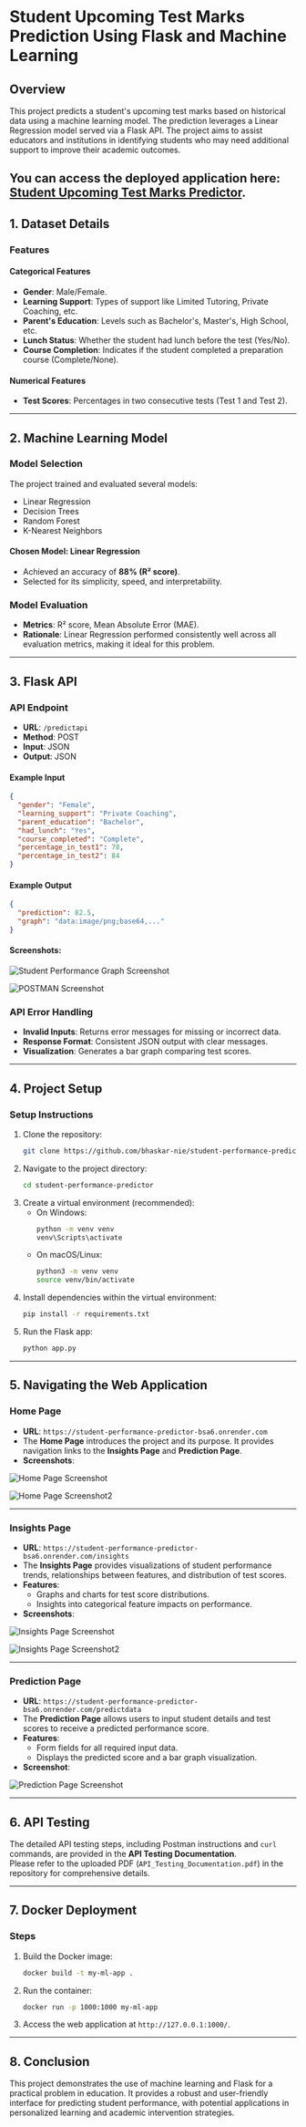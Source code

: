 # **Student Upcoming Test Marks Prediction Using Flask and Machine Learning**

## **Overview**
This project predicts a student's upcoming test marks based on historical data using a machine learning model. The prediction leverages a Linear Regression model served via a Flask API. The project aims to assist educators and institutions in identifying students who may need additional support to improve their academic outcomes.

You can access the deployed application here: **[Student Upcoming Test Marks Predictor](https://student-performance-predictor-bsa6.onrender.com/)**.
---

## **1. Dataset Details**

### **Features**
#### **Categorical Features**
- **Gender**: Male/Female.
- **Learning Support**: Types of support like Limited Tutoring, Private Coaching, etc.
- **Parent's Education**: Levels such as Bachelor's, Master's, High School, etc.
- **Lunch Status**: Whether the student had lunch before the test (Yes/No).
- **Course Completion**: Indicates if the student completed a preparation course (Complete/None).

#### **Numerical Features**
- **Test Scores**: Percentages in two consecutive tests (Test 1 and Test 2).

---

## **2. Machine Learning Model**

### **Model Selection**
The project trained and evaluated several models:
- Linear Regression
- Decision Trees
- Random Forest
- K-Nearest Neighbors

#### **Chosen Model**: **Linear Regression**
- Achieved an accuracy of **88% (R² score)**.
- Selected for its simplicity, speed, and interpretability.

### **Model Evaluation**
- **Metrics**: R² score, Mean Absolute Error (MAE).
- **Rationale**: Linear Regression performed consistently well across all evaluation metrics, making it ideal for this problem.

---

## **3. Flask API**

### **API Endpoint**
- **URL**: `/predictapi`
- **Method**: POST
- **Input**: JSON
- **Output**: JSON

#### **Example Input**
```json
{
  "gender": "Female",
  "learning_support": "Private Coaching",
  "parent_education": "Bachelor",
  "had_lunch": "Yes",
  "course_completed": "Complete",
  "percentage_in_test1": 78,
  "percentage_in_test2": 84
}
```

#### **Example Output**
```json
{
  "prediction": 82.5,
  "graph": "data:image/png;base64,..."
}
```
#### **Screenshots**:

![Student Performance Graph Screenshot](https://github.com/user-attachments/assets/3e9b0fc5-abb0-4ff7-a16f-934abc0b8c4a)    

![POSTMAN Screenshot](https://github.com/user-attachments/assets/99352d3c-32f3-488b-89ec-ffe7aa27c523)

### **API Error Handling**
- **Invalid Inputs**: Returns error messages for missing or incorrect data.
- **Response Format**: Consistent JSON output with clear messages.
- **Visualization**: Generates a bar graph comparing test scores.

---

## **4. Project Setup**

### **Setup Instructions**
1. Clone the repository:
   ```bash
   git clone https://github.com/bhaskar-nie/student-performance-predictor.git
   ```
2. Navigate to the project directory:
   ```bash
   cd student-performance-predictor
   ```
3. Create a virtual environment (recommended):
   - On Windows:
     ```bash
     python -m venv venv
     venv\Scripts\activate
     ```
   - On macOS/Linux:
     ```bash
     python3 -m venv venv
     source venv/bin/activate
     ```
4. Install dependencies within the virtual environment:
   ```bash
   pip install -r requirements.txt
   ```
5. Run the Flask app:
   ```bash
   python app.py
   ```

---

## **5. Navigating the Web Application**

### **Home Page**
- **URL**: `https://student-performance-predictor-bsa6.onrender.com`
- The **Home Page** introduces the project and its purpose. It provides navigation links to the **Insights Page** and **Prediction Page**.
- **Screenshots**:
    
![Home Page Screenshot](https://github.com/user-attachments/assets/375bcb35-d70f-4306-a563-0d8451c9cee5)

![Home Page Screenshot2](https://github.com/user-attachments/assets/cbbea74a-d2c7-460a-af3a-7ac6f01dc2d0)

---

### **Insights Page**
- **URL**: `https://student-performance-predictor-bsa6.onrender.com/insights`
- The **Insights Page** provides visualizations of student performance trends, relationships between features, and distribution of test scores.
- **Features**:
  - Graphs and charts for test score distributions.
  - Insights into categorical feature impacts on performance.
- **Screenshots**:
  
![Insights Page Screenshot](https://github.com/user-attachments/assets/89b0eee0-5588-412f-b02e-fdaed2c5092e)

![Insights Page Screenshot2](https://github.com/user-attachments/assets/d65f6f62-68e4-4092-b796-5c44bffdbff3)

---

### **Prediction Page**
- **URL**: `https://student-performance-predictor-bsa6.onrender.com/predictdata`
- The **Prediction Page** allows users to input student details and test scores to receive a predicted performance score.
- **Features**:
  - Form fields for all required input data.
  - Displays the predicted score and a bar graph visualization.
- **Screenshot**:
   
![Prediction Page Screenshot](https://github.com/user-attachments/assets/bd5bd026-d390-4ed7-a3aa-cae2082abd94)

---

## **6. API Testing**

The detailed API testing steps, including Postman instructions and `curl` commands, are provided in the **API Testing Documentation**.  
Please refer to the uploaded PDF (`API_Testing_Documentation.pdf`) in the repository for comprehensive details.

---

## **7. Docker Deployment**

### **Steps**
1. Build the Docker image:
   ```bash
   docker build -t my-ml-app .
   ```
2. Run the container:
   ```bash
   docker run -p 1000:1000 my-ml-app
   ```
3. Access the web application at `http://127.0.0.1:1000/`.

---

## **8. Conclusion**
This project demonstrates the use of machine learning and Flask for a practical problem in education. It provides a robust and user-friendly interface for predicting student performance, with potential applications in personalized learning and academic intervention strategies.

